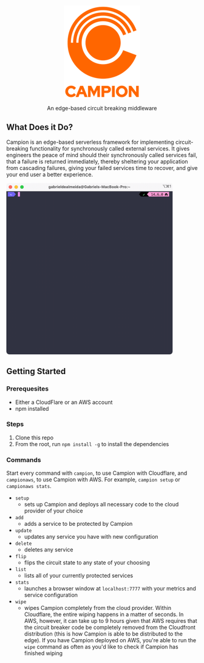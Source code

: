 <p align="center">
  <img src="https://github.com/campion-breaker/campion/blob/main/public/images/campion-logo.png" alt="Campion" />
</p>

<p align="center">An edge-based circuit breaking middleware</p>

## What Does it Do?
Campion is an edge-based serverless framework for implementing circuit-breaking functionality for synchronously called external services. It gives engineers the peace of mind should their synchronously called services fail, that a failure is returned immediately, thereby sheltering your application from cascading failures, giving your failed services time to recover, and give your end user a better experience.

<p>
  <img height="450px" src="https://github.com/campion-breaker/campion/blob/main/public/images/campion-setup.gif" alt="Campion" />
</p>

## Getting Started

### Prerequesites

- Either a CloudFlare or an AWS account
- npm installed

### Steps

1) Clone this repo
2) From the root, run `npm install -g` to install the dependencies

### Commands
Start every command with `campion`, to use Campion with Cloudflare, and `campionaws`, to use Campion with AWS. For example, `campion setup` or `campionaws stats`.
- `setup`
  - sets up Campion and deploys all necessary code to the cloud provider of your choice
- `add`
  - adds a service to be protected by Campion
- `update`
  - updates any service you have with new configuration
- `delete`
  - deletes any service
- `flip`
  - flips the circuit state to any state of your choosing
- `list`
  - lists all of your currently protected services
- `stats`
  - launches a browser window at `localhost:7777` with your metrics and service configuration
- `wipe`
  - wipes Campion completely from the cloud provider. Within Cloudflare, the entire wiping happens in a matter of seconds. In AWS, however, it can take up to 9 hours given that AWS requires that the circuit breaker code be completely removed from the Cloudfront distribution (this is how Campion is able to be distributed to the edge). If you have Campion deployed on AWS, you're able to run the `wipe` command as often as you'd like to check if Campion has finished wiping
